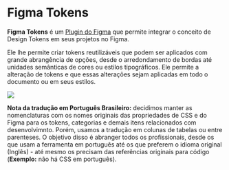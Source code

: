 # Figma Tokens

**Figma Tokens** é um [Plugin do Figma](https://jansix.at/resources/figma-tokens) que permite integrar o conceito de Design Tokens em seus projetos no Figma.

Ele lhe permite criar tokens reutilizáveis que podem ser aplicados com grande abrangência de opções, desde o arredondamento de bordas até unidades semânticas de cores ou estilos tipográficos. Ele permite a alteração de tokens e que essas alterações sejam aplicadas em todo o documento ou em seus estilos.

![](/tokens-intro.jpg)

**Nota da tradução em Português Brasileiro:** decidimos manter as nomenclaturas com os nomes originais das propriedades de CSS e do Figma para os tokens, categorias e demais itens relacionados com desenvolvimnto. Porém, usamos a tradução em colunas de tabelas ou entre parenteses. O objetivo disso é abranger todos os profissionais, desde os que usam a ferramenta em português até os que preferem o idioma original (Inglês) - até mesmo os precisam das referências originais para código (**Exemplo:** não há CSS em português).